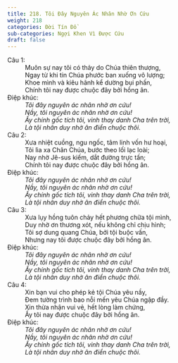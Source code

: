 ```yaml
---
title: 218. Tôi Đây Nguyên Ác Nhân Nhờ Ơn Cứu
weight: 218
categories: Đời Tín Đồ
sub-categories: Ngợi Khen Vì Được Cứu
draft: false
---
```

<dl><dt>Câu 1:</dt><dd data-verse="1">Muôn sự nay tôi có thảy do Chúa thiên thượng, <br/>Ngay từ khi tin Chúa phước ban xuống vô lượng; <br/>Khoe mình và kiêu hãnh kể dường bụi phấn, <br/>Chính tôi nay được chuộc đây bởi hồng ân. </dd><dt>Điệp khúc:</dt><dd data-chorus="1"><em>Tôi đây nguyên ác nhân nhờ ơn cứu! <br/>Nầy, tôi nguyên ác nhân nhờ ơn cứu! <br/>Ấy chính gốc tích tôi, vinh thay danh Cha trên trời, <br/>Là tội nhân duy nhờ ân điển chuộc thôi. </em></dd><dt>Câu 2:</dt><dd data-verse="2">Xưa nhiệt cuồng, ngu ngốc, tâm linh vốn hư hoại, <br/>Tôi lìa xa Chân Chúa, bước theo lối lạc loài; <br/>Nay nhờ Jê-sus kiếm, dắt đường trực tấn; <br/>Chính tôi nay được chuộc đây bởi hồng ân. </dd><dt>Điệp khúc:</dt><dd data-chorus="1"><em>Tôi đây nguyên ác nhân nhờ ơn cứu! <br/>Nầy, tôi nguyên ác nhân nhờ ơn cứu! <br/>Ấy chính gốc tích tôi, vinh thay danh Cha trên trời, <br/>Là tội nhân duy nhờ ân điển chuộc thôi. </em></dd><dt>Câu 3:</dt><dd data-verse="3">Xưa lụy hồng tuôn chảy hết phương chữa tội mình, <br/>Duy nhờ ơn thương xót, nếu không chỉ chịu hình; <br/>Tôi sợ dung quang Chúa, bởi tội buộc vấn, <br/>Nhưng nay tôi được chuộc đây bởi hồng ân. <dt>Điệp khúc:</dt><dd data-chorus="1"><em>Tôi đây nguyên ác nhân nhờ ơn cứu! <br/>Nầy, tôi nguyên ác nhân nhờ ơn cứu! <br/>Ấy chính gốc tích tôi, vinh thay danh Cha trên trời, <br/>Là tội nhân duy nhờ ân điển chuộc thôi. </em></dd><dt>Câu 4:</dt><dd data-verse="4">Xin bạn vui cho phép kẻ tội Chúa yêu nầy, <br/>Đem tường trình bao nỗi mến yêu Chúa ngập đầy. <br/>Xin thừa nhận vui vẻ, hết lòng làm chứng, <br/>Ấy tôi nay được chuộc đây bởi hồng ân. </dd><dt>Điệp khúc:</dt><dd data-chorus="1"><em>Tôi đây nguyên ác nhân nhờ ơn cứu! <br/>Nầy, tôi nguyên ác nhân nhờ ơn cứu! <br/>Ấy chính gốc tích tôi, vinh thay danh Cha trên trời, <br/>Là tội nhân duy nhờ ân điển chuộc thôi. </em></dd></dl>